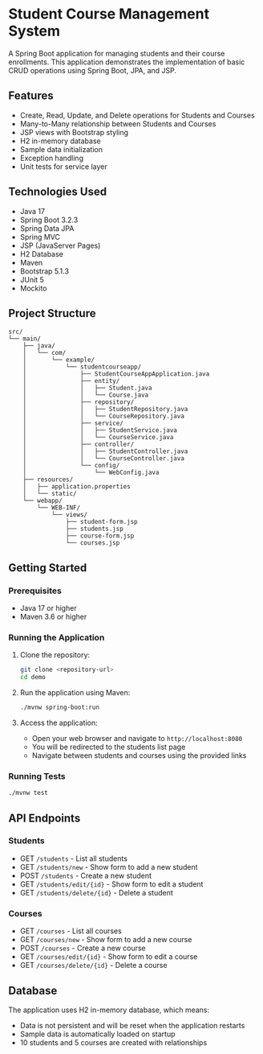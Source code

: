 # Student Course Management System

A Spring Boot application for managing students and their course enrollments. This application demonstrates the implementation of basic CRUD operations using Spring Boot, JPA, and JSP.

## Features

- Create, Read, Update, and Delete operations for Students and Courses
- Many-to-Many relationship between Students and Courses
- JSP views with Bootstrap styling
- H2 in-memory database
- Sample data initialization
- Exception handling
- Unit tests for service layer

## Technologies Used

- Java 17
- Spring Boot 3.2.3
- Spring Data JPA
- Spring MVC
- JSP (JavaServer Pages)
- H2 Database
- Maven
- Bootstrap 5.1.3
- JUnit 5
- Mockito

## Project Structure

```
src/
└── main/
    ├── java/
    │   └── com/
    │       └── example/
    │           └── studentcourseapp/
    │               ├── StudentCourseAppApplication.java
    │               ├── entity/
    │               │   ├── Student.java
    │               │   └── Course.java
    │               ├── repository/
    │               │   ├── StudentRepository.java
    │               │   └── CourseRepository.java
    │               ├── service/
    │               │   ├── StudentService.java
    │               │   └── CourseService.java
    │               ├── controller/
    │               │   ├── StudentController.java
    │               │   └── CourseController.java
    │               └── config/
    │                   └── WebConfig.java
    ├── resources/
    │   ├── application.properties
    │   └── static/
    └── webapp/
        └── WEB-INF/
            └── views/
                ├── student-form.jsp
                ├── students.jsp
                ├── course-form.jsp
                └── courses.jsp
```

## Getting Started

### Prerequisites

- Java 17 or higher
- Maven 3.6 or higher

### Running the Application

1. Clone the repository:
   ```bash
   git clone <repository-url>
   cd demo
   ```

2. Run the application using Maven:
   ```bash
   ./mvnw spring-boot:run
   ```

3. Access the application:
   - Open your web browser and navigate to `http://localhost:8080`
   - You will be redirected to the students list page
   - Navigate between students and courses using the provided links

### Running Tests

```bash
./mvnw test
```

## API Endpoints

### Students
- GET `/students` - List all students
- GET `/students/new` - Show form to add a new student
- POST `/students` - Create a new student
- GET `/students/edit/{id}` - Show form to edit a student
- GET `/students/delete/{id}` - Delete a student

### Courses
- GET `/courses` - List all courses
- GET `/courses/new` - Show form to add a new course
- POST `/courses` - Create a new course
- GET `/courses/edit/{id}` - Show form to edit a course
- GET `/courses/delete/{id}` - Delete a course

## Database

The application uses H2 in-memory database, which means:
- Data is not persistent and will be reset when the application restarts
- Sample data is automatically loaded on startup
- 10 students and 5 courses are created with relationships
